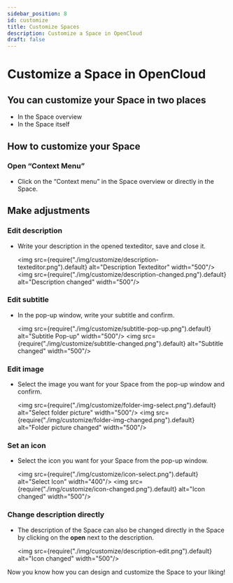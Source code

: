 ```yaml
---
sidebar_position: 8
id: customize
title: Customize Spaces
description: Customize a Space in OpenCloud
draft: false
---
```


# Customize a Space in OpenCloud

## You can customize your Space in two places

- In the Space overview
- In the Space itself

## How to customize your Space

### Open “Context Menu”

- Click on the “Context menu” in the Space overview or directly in the Space.

## Make adjustments

### Edit description

- Write your description in the opened texteditor, save and close it.

  <img src={require("./img/customize/description-texteditor.png").default} alt="Description Texteditor" width="500"/>
  <img src={require("./img/customize/description-changed.png").default} alt="Description changed" width="500"/>

### Edit subtitle

- In the pop-up window, write your subtitle and confirm.

  <img src={require("./img/customize/subtitle-pop-up.png").default} alt="Subtitle Pop-up" width="500"/>
  <img src={require("./img/customize/subtitle-changed.png").default} alt="Subtitle changed" width="500"/>

### Edit image

- Select the image you want for your Space from the pop-up window and confirm.

  <img src={require("./img/customize/folder-img-select.png").default} alt="Select folder picture" width="500"/>
  <img src={require("./img/customize/folder-img-changed.png").default} alt="Folder picture changed" width="500"/>

### Set an icon

- Select the icon you want for your Space from the pop-up window.

  <img src={require("./img/customize/icon-select.png").default} alt="Select Icon" width="400"/>
  <img src={require("./img/customize/icon-changed.png").default} alt="Icon changed" width="500"/>

### Change description directly

- The description of the Space can also be changed directly in the Space by clicking on the **open** next to the description.

  <img src={require("./img/customize/description-edit.png").default} alt="Icon changed" width="500"/>

Now you know how you can design and customize the Space to your liking!

